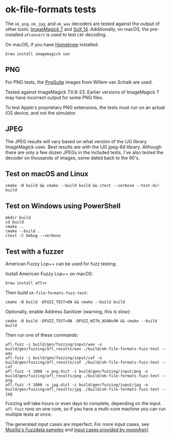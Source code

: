 # ok-file-formats tests

The `ok_png`, `ok_jpg`, and `ok_wav` decoders are tested against the output of other tools: [ImageMagick 7](https://www.imagemagick.org/) and [SoX 14](http://sox.sourceforge.net/). Additionally, on macOS, the pre-installed `afconvert` is used to test `CAF` decoding.

On macOS, if you have [Homebrew](http://brew.sh/) installed:

    brew install imagemagick sox

## PNG

For PNG tests, the [PngSuite](http://www.schaik.com/pngsuite/pngsuite.html) images from Willem van Schaik are used.

Tested against ImageMagick 7.0.8-23. Earlier versions of ImageMagick 7 may have incorrect output for some PNG files.

To test Apple's proprietary PNG extensions, the tests must run on an actual iOS device, and not the simulator.

## JPEG

The JPEG results will vary based on what version of the IJG library ImageMagick uses. Best results are with the IJG jpeg-8d library. Although there are only a few dozen JPEGs in the included tests, I've also tested the decoder on thousands of images, some dated back to the 90's.

## Test on macOS and Linux

    cmake -B build && cmake --build build && ctest --verbose --test-dir build

## Test on Windows using PowerShell

    mkdir build
    cd build
    cmake ..
    cmake --build .
    ctest -C Debug --verbose

## Test with a fuzzer

American Fuzzy Lop++ can be used for fuzz testing.

Install American Fuzzy Lop++ on macOS:

    brew install afl++

Then build `ok-file-formats-fuzz-test`:

    cmake -B build -DFUZZ_TEST=ON && cmake --build build

Optionally, enable Address Sanitizer (warning, this is slow):

    cmake -B build -DFUZZ_TEST=ON -DFUZZ_WITH_ASAN=ON && cmake --build build

Then run one of these commands:

    afl-fuzz -i build/gen/fuzzing/input/wav -o build/gen/fuzzing/afl_results/wav ./build/ok-file-formats-fuzz-test --wav
    afl-fuzz -i build/gen/fuzzing/input/caf -o build/gen/fuzzing/afl_results/caf ./build/ok-file-formats-fuzz-test --caf
    afl-fuzz -t 1000 -x png.dict -i build/gen/fuzzing/input/png -o build/gen/fuzzing/afl_results/png ./build/ok-file-formats-fuzz-test --png
    afl-fuzz -t 1000 -x jpg.dict -i build/gen/fuzzing/input/jpg -o build/gen/fuzzing/afl_results/jpg ./build/ok-file-formats-fuzz-test --jpg

Fuzzing will take hours or even days to complete, depending on the input. `afl-fuzz` runs on one core, so if you have a multi-core machine you can run multiple tests at once.

The generated input cases are imperfect. For more input cases, see [Mozilla's Fuzzdata samples](https://github.com/MozillaSecurity/fuzzdata/tree/master/samples) and [input cases provided by moonAgirl](https://github.com/moonAgirl/Bugs/tree/master/ok-file-formats).
